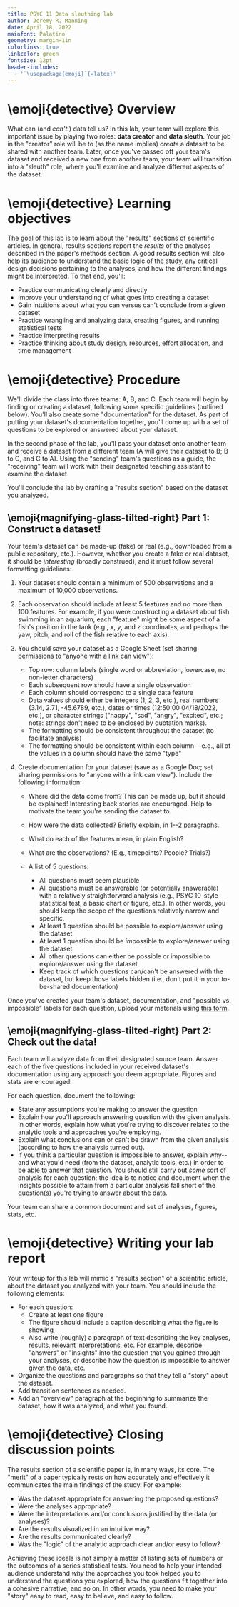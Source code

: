 ```yaml
---
title: PSYC 11 Data sleuthing lab
author: Jeremy R. Manning
date: April 18, 2022
mainfont: Palatino
geometry: margin=1in
colorlinks: true
linkcolor: green
fontsize: 12pt
header-includes:
  - '`\usepackage{emoji}`{=latex}'
---
```


# \emoji{detective} Overview

What can (and *can't*!) data tell us? In this lab, your team will explore this
important issue by playing two roles: **data creator** and **data sleuth**. Your
job in the "creator" role will be to (as the name implies)  *create* a dataset
to be shared with another team.  Later, once you've passed off your team's
dataset and received a new one from another team, your team will transition
into a "sleuth" role, where you'll examine and analyze different aspects of the
dataset.

# \emoji{detective} Learning objectives

The goal of this lab is to learn about the "results" sections of scientific
articles.  In general, results sections report the *results* of the analyses
described in the paper's methods section.  A good results section will also help
its audience to understand the basic logic of the study, any critical design
decisions pertaining to the analyses, and how the different findings might be
interpreted.  To that end, you'll:

- Practice communicating clearly and directly
- Improve your understanding of what goes into creating a dataset
- Gain intuitions about what you can versus can't conclude from a given dataset
- Practice wrangling and analyzing data, creating figures, and running statistical tests
- Practice interpreting results
- Practice thinking about study design, resources, effort allocation, and time management

# \emoji{detective} Procedure

We'll divide the class into three teams: A, B, and C.  Each team will begin by
finding or creating a dataset, following some specific guidelines (outlined
below).  You'll also create some "documentation" for the dataset.  As part of
putting your dataset's documentation together, you'll come up with a set of
questions to be explored or answered about your dataset.

In the second phase of the lab, you'll pass your dataset onto another team and
receive a dataset from a different team (A will give their dataset to B; B to C,
and C to A).  Using the "sending" team's questions as a guide, the "receiving"
team will work with their designated teaching assistant to examine the dataset.

You'll conclude the lab by drafting a "results section" based on the dataset you
analyzed.

## \emoji{magnifying-glass-tilted-right} Part 1: Construct a dataset!

Your team's dataset can be made-up (fake) or real (e.g., downloaded from a
public repository, etc.).  However, whether you create a fake or real dataset,
it should be *interesting* (broadly construed), and it must follow several
formatting guidelines:

  1. Your dataset should contain a minimum of 500 observations and a maximum of 10,000 observations.
  2. Each observation should include at least 5 features and no more than 100 features.  For example, if you
  were constructing a dataset about fish swimming in an aquarium, each "feature"
  might be some aspect of a fish's position in the tank (e.g., $x$, $y$, and $z$
  coordinates, and perhaps the yaw, pitch, and roll of the fish relative to each
  axis).
  3. You should save your dataset as a Google Sheet (set sharing permissions to "anyone with a link can view"):
  
      - Top row: column labels (single word or abbreviation, lowercase, no non-letter characters)
      - Each subsequent row should have a single observation
      - Each column should correspond to a single data feature
      - Data values should either be integers (1, 2, 3, etc.), real numbers
      (3.14, 2.71, -45.6789, etc.), dates or times (12:50:00 04/18/2022, etc.),
      or character strings ("happy", "sad", "angry", "excited", etc.; note: strings don't need to be enclosed by quotation marks).
      - The formatting should be consistent throughout the dataset (to facilitate analysis)
      - The formatting should be consistent within each column-- e.g., all of the values in a column should have the same "type"
  4. Create documentation for your dataset (save as a Google Doc; set sharing permissions to "anyone with a link can view").  Include the following information:
  
     - Where did the data come from?  This can be made up, but it should be explained!  Interesting back stories are encouraged.  Help to motivate the team you're sending the dataset to.
     - How were the data collected? Briefly explain, in 1--2 paragraphs.
     - What do each of the features mean, in plain English?
     - What are the observations?  (E.g., timepoints?  People?  Trials?)
     - A list of 5 questions:
       
       - All questions must seem plausible
       - All questions must be answerable (or potentially answerable) with a relatively straightforward analysis (e.g., PSYC 10-style statistical test, a basic chart or figure, etc.).  In other words, you should keep the scope of the questions relatively narrow and specific.
       - At least 1 question should be possible to explore/answer using the dataset
       - At least 1 question should be *im*possible to explore/answer using the dataset
       - All other questions can either be possible or impossible to explore/answer using the dataset
       - Keep track of which questions can/can't be answered with the dataset, but keep those labels hidden (i.e., don't put it in your to-be-shared documentation)

Once you've created your team's dataset, documentation, and "possible vs. impossible" labels for each question, upload your materials using [this form](https://forms.gle/NV5TqtpZwKhz21sw8).

## \emoji{magnifying-glass-tilted-right} Part 2: Check out the data!

Each team will analyze data from their designated source team.  Answer each of
the five questions included in your received dataset's documentation using any
approach you deem appropriate.  Figures and stats are encouraged!

For each question, document the following:

  - State any assumptions you're making to answer the question
  - Explain how you'll approach answering question with the given analysis.  In other words, explain how what you're trying to discover relates to the analytic tools and approaches you're employing.
  - Explain what conclusions can or can't be drawn from the given analysis (according to how the analysis turned out).
  - If you think a particular question is impossible to answer, explain why-- and what you'd need (from the dataset, analytic tools, etc.) in order to be able to answer that question.  You should still carry out *some* sort of analysis for each question; the idea is to notice and document when the insights possible to attain from a particular analysis fall short of the question(s) you're trying to answer about the data.

Your team can share a common document and set of analyses, figures, stats, etc.

# \emoji{detective} Writing your lab report

Your writeup for this lab will mimic a "results section" of a scientific article,
about the dataset you analyzed with your team.  You should include the following elements:

  - For each question:
    - Create at least one figure
    - The figure should include a caption describing what the figure is showing
    - Also write (roughly) a paragraph of text describing the key analyses, results,
      relevant interpretations, etc.  For example, describe "answers" or "insights" into the question that you gained through your analyses, or describe how the question is impossible to answer given the data, etc.
  - Organize the questions and paragraphs so that they tell a "story" about the dataset.
  - Add transition sentences as needed.
  - Add an "overview" paragraph at the beginning to summarize the dataset, how it was analyzed, and what you found.  

# \emoji{detective} Closing discussion points

The results section of a scientific paper is, in many ways, its core.  The "merit" of a paper
typically rests on how accurately and effectively it communicates the main findings of
the study.  For example:

  - Was the dataset appropriate for answering the proposed questions?
  - Were the analyses appropriate?
  - Were the interpretations and/or conclusions justified by the data (or analyses)?
  - Are the results visualized in an intuitive way?
  - Are the results communicated clearly?
  - Was the "logic" of the analytic approach clear and/or easy to follow?

Achieving these ideals is not simply a matter of listing sets of numbers or the
outcomes of a series statistical tests.  You need to help your intended audience
understand *why* the approaches you took helped you to understand the questions
you explored, how the questions fit together into a cohesive narrative, and so
on.  In other words, you need to make your "story" easy to read, easy to
believe, and easy to follow.
  
